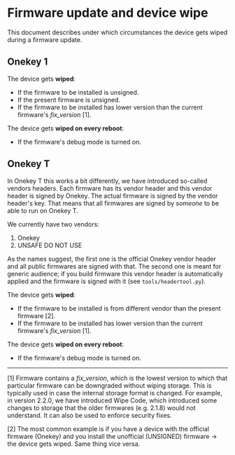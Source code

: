 # Firmware update and device wipe

This document describes under which circumstances the device gets wiped during a firmware
update.

## Onekey 1

The device gets **wiped**:
- If the firmware to be installed is unsigned.
- If the present firmware is unsigned.
- If the firmware to be installed has lower version than the current firmware's
_fix_version_ [1].

The device gets **wiped on every reboot**:
- If the firmware's debug mode is turned on.

## Onekey T

In Onekey T this works a bit differently, we have introduced so-called vendors headers.
Each firmware has its vendor header and this vendor header is signed by Onekey. The
actual firmware is signed by the vendor header's key. That means that all firmwares are
signed by _someone_ to be able to run on Onekey T.

We currently have two vendors:

1. Onekey
2. UNSAFE DO NOT USE

As the names suggest, the first one is the official Onekey vendor header and all
public firmwares are signed with that. The second one is meant for generic audience; if
you build firmware this vendor header is automatically applied and the firmware is signed
with it (see `tools/headertool.py`).

The device gets **wiped**:
- If the firmware to be installed is from different vendor than the present firmware [2].
- If the firmware to be installed has lower version than the current firmware's
_fix_version_ [1].

The device gets **wiped on every reboot**:
- If the firmware's debug mode is turned on.

----

[1] Firmware contains a _fix_version_, which is the lowest version to which that
particular firmware can be downgraded without wiping storage. This is typically used in
case the internal storage format is changed. For example, in version 2.2.0, we have
introduced Wipe Code, which introduced some changes to storage that the older firmwares
(e.g. 2.1.8) would not understand. It can also be used to enforce security fixes.

[2] The most common example is if you have a device with the official firmware
(Onekey) and you install the unofficial (UNSIGNED) firmware -> the device gets
wiped. Same thing vice versa.
